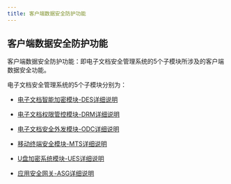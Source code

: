 ```yaml
---
title: 客户端数据安全防护功能  
---
```

## 客户端数据安全防护功能  
客户端数据安全防护功能：即电子文档安全管理系统的5个子模块所涉及的客户端数据安全功能。  

电子文档安全管理系统的5个子模块分别为：

* [电子文档智能加密模块-DES详细说明](dsm_DES.md)  
 
* [电子文档权限管控模块-DRM详细说明](dsm_DRM.md)  

* [电子文档安全外发模块-ODC详细说明](dsm_ODC.md)  

* [移动终端安全模块-MTS详细说明](dsm_MTS.md)  

* [U盘加密系统模块-UES详细说明](dsm_UES.md)  

* [应用安全网关-ASG详细说明](dsm_ASG.md)  



